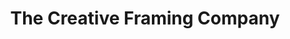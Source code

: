 ---
title: "The Creative Framing Company"
url: /vancouver/the-creative-framing-company/
shop: Rahmen
---